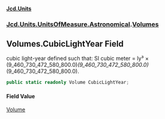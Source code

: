 #### [Jcd.Units](index.md 'index')

### [Jcd.Units.UnitsOfMeasure.Astronomical](Jcd.Units.UnitsOfMeasure.Astronomical.md 'Jcd.Units.UnitsOfMeasure.Astronomical').[Volumes](Volumes.md 'Jcd.Units.UnitsOfMeasure.Astronomical.Volumes')

## Volumes.CubicLightYear Field

cubic light-year defined such that: SI cubic meter = ly³ ×
(9_460_730_472_580_800.0)*(9_460_730_472_580_800.0)*(9_460_730_472_580_800.0).

```csharp
public static readonly Volume CubicLightYear;
```

#### Field Value

[Volume](Volume.md 'Jcd.Units.UnitTypes.Volume')